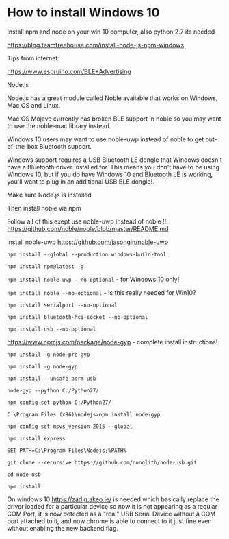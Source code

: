 # How to install Windows 10

Install npm and node on your win 10 computer, also python 2.7 its needed

https://blog.teamtreehouse.com/install-node-js-npm-windows

Tips from internet:

https://www.espruino.com/BLE+Advertising

Node.js

Node.js has a great module called Noble available that works on Windows, Mac OS and Linux.

Mac OS Mojave currently has broken BLE support in noble so you may want to use the noble-mac library instead.

Windows 10 users may want to use noble-uwp instead of noble to get out-of-the-box Bluetooth support.

Windows support requires a USB Bluetooth LE dongle that Windows doesn't have a Bluetooth driver installed for. This means you don't have to be using Windows 10, but if you do have Windows 10 and Bluetooth LE is working, you'll want to plug in an additional USB BLE dongle!.

Make sure Node.js is installed

Then install noble via npm

Follow all of this exept use noble-uwp instead of noble !!!
https://github.com/noble/noble/blob/master/README.md

install noble-uwp
https://github.com/jasongin/noble-uwp

`npm install --global --production windows-build-tool`

`npm install npm@latest -g`

`npm install noble-uwp --no-optional` - for Windows 10 only!

`npm install noble --no-optional` - Is this really needed for Win10?

`npm install serialport --no-optional`

`npm install bluetooth-hci-socket --no-optional`

`npm install usb --no-optional`

https://www.npmjs.com/package/node-gyp - complete install instructions!

`npm install -g node-pre-gyp`

`npm install -g node-gyp`

`npm install --unsafe-perm usb`

`node-gyp --python C:/Python27/`

`npm config set python C:/Python27/`

`C:\Program Files (x86)\nodejs>npm install node-gyp`

`npm config set msvs_version 2015 --global`

`npm install express`

`SET PATH=C:\Program Files\Nodejs;%PATH%`

`git clone --recursive https://github.com/nonolith/node-usb.git`

`cd node-usb`

`npm install`

On windows 10
https://zadig.akeo.ie/ is needed which basically replace the driver loaded for a particular device so now it is not appearing as a regular COM Port, it is now detected as a "real" USB Serial Device without a COM port attached to it, and now chrome is able to connect to it just fine even without enabling the new backend flag.
